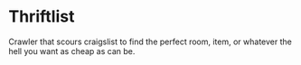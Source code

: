 # Thriftlist
Crawler that scours craigslist to find the perfect room, item, or whatever the hell you want as cheap as can be.
